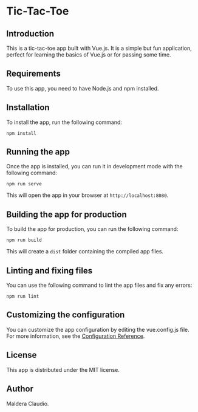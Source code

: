 # Tic-Tac-Toe

## Introduction
This is a tic-tac-toe app built with Vue.js. It is a simple but fun application, perfect for learning the basics of Vue.js or for passing some time.
## Requirements
To use this app, you need to have Node.js and npm installed.

## Installation
To install the app, run the following command:
```
npm install
```

## Running the app

Once the app is installed, you can run it in development mode with the following command:

```
npm run serve
```

This will open the app in your browser at `http://localhost:8080`.

## Building the app for production

To build the app for production, you can run the following command:
```
npm run build
```

This will create a `dist` folder containing the compiled app files.

## Linting and fixing files

You can use the following command to lint the app files and fix any errors:
```
npm run lint
```

## Customizing the configuration
You can customize the app configuration by editing the vue.config.js file. For more information, see the [Configuration Reference](https://cli.vuejs.org/config/).

## License
This app is distributed under the MIT license.

## Author
Maldera Claudio.
